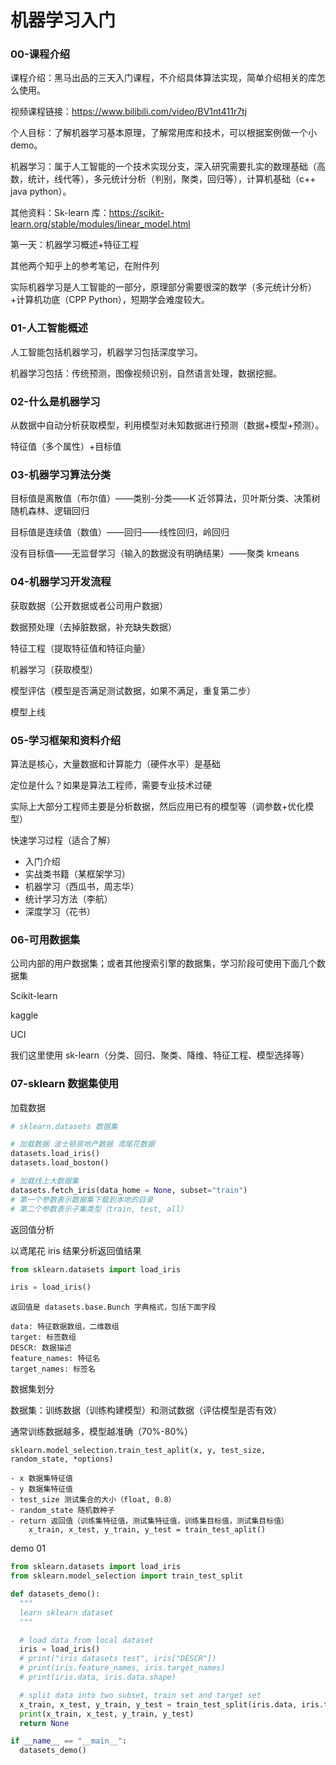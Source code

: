 
# 机器学习入门
### 00-课程介绍
课程介绍：黑马出品的三天入门课程，不介绍具体算法实现，简单介绍相关的库怎么使用。

视频课程链接：<https://www.bilibili.com/video/BV1nt411r7tj>

个人目标：了解机器学习基本原理，了解常用库和技术，可以根据案例做一个小 demo。

机器学习：属于人工智能的一个技术实现分支，深入研究需要扎实的数理基础（高数，统计，线代等），多元统计分析（判别，聚类，回归等），计算机基础（c++ java python）。

其他资料：Sk-learn 库：<https://scikit-learn.org/stable/modules/linear_model.html>

第一天：机器学习概述+特征工程

其他两个知乎上的参考笔记，在附件列

实际机器学习是人工智能的一部分，原理部分需要很深的数学（多元统计分析）+计算机功底（CPP Python），短期学会难度较大。




### 01-人工智能概述
人工智能包括机器学习，机器学习包括深度学习。

机器学习包括：传统预测，图像视频识别，自然语言处理，数据挖掘。




### 02-什么是机器学习
从数据中自动分析获取模型，利用模型对未知数据进行预测（数据+模型+预测）。



特征值（多个属性）+目标值




### 03-机器学习算法分类
目标值是离散值（布尔值）——类别-分类——K 近邻算法，贝叶斯分类、决策树随机森林、逻辑回归



目标值是连续值（数值）——回归——线性回归，岭回归



没有目标值——无监督学习（输入的数据没有明确结果）——聚类 kmeans




### 04-机器学习开发流程
获取数据（公开数据或者公司用户数据）



数据预处理（去掉脏数据，补充缺失数据）



特征工程（提取特征值和特征向量）



机器学习（获取模型）



模型评估（模型是否满足测试数据，如果不满足，重复第二步）



模型上线




### 05-学习框架和资料介绍
算法是核心，大量数据和计算能力（硬件水平）是基础

定位是什么？如果是算法工程师，需要专业技术过硬

实际上大部分工程师主要是分析数据，然后应用已有的模型等（调参数+优化模型）

快速学习过程（适合了解）

* 入门介绍
* 实战类书籍（某框架学习）
* 机器学习（西瓜书，周志华）
* 统计学习方法（李航）
* 深度学习（花书）




### 06-可用数据集
公司内部的用户数据集；或者其他搜索引擎的数据集，学习阶段可使用下面几个数据集

Scikit-learn

kaggle

UCI

我们这里使用 sk-learn（分类、回归、聚类、降维、特征工程、模型选择等）




### 07-sklearn 数据集使用
加载数据

```python
# sklearn.datasets 数据集

# 加载数据 波士顿房地产数据 鸢尾花数据
datasets.load_iris()
datasets.load_boston()

# 加载线上大数据集
datasets.fetch_iris(data_home = None, subset="train")
# 第一个参数表示数据集下载到本地的目录
# 第二个参数表示子集类型（train, test, all）

```

返回值分析

以鸢尾花 iris 结果分析返回值结果

```python
from sklearn.datasets import load_iris

iris = load_iris()

```

```
返回值是 datasets.base.Bunch 字典格式，包括下面字段

data: 特征数据数组，二维数组
target: 标签数组
DESCR: 数据描述
feature_names: 特征名
target_names: 标签名

```

数据集划分

数据集：训练数据（训练构建模型）和测试数据（评估模型是否有效）

通常训练数据越多，模型越准确（70%-80%）

```
sklearn.model_selection.train_test_aplit(x, y, test_size, random_state, *options)

- x 数据集特征值
- y 数据集特征值
- test_size 测试集合的大小（float, 0.8）
- random_state 随机数种子
- return 返回值（训练集特征值，测试集特征值，训练集目标值，测试集目标值）
	x_train, x_test, y_train, y_test = train_test_aplit()

```

demo 01

```python
from sklearn.datasets import load_iris
from sklearn.model_selection import train_test_split

def datasets_demo():
  """
  learn sklearn dataset
  """

  # load data from local dataset
  iris = load_iris()
  # print("iris datasets test", iris["DESCR"])
  # print(iris.feature_names, iris.target_names)
  # print(iris.data, iris.data.shape)

  # split data into two subset, train set and target set
  x_train, x_test, y_train, y_test = train_test_split(iris.data, iris.target, test_size = 0.2, random_state = 20)
  print(x_train, x_test, y_train, y_test)
  return None

if __name__ == "__main__":
  datasets_demo()

```




